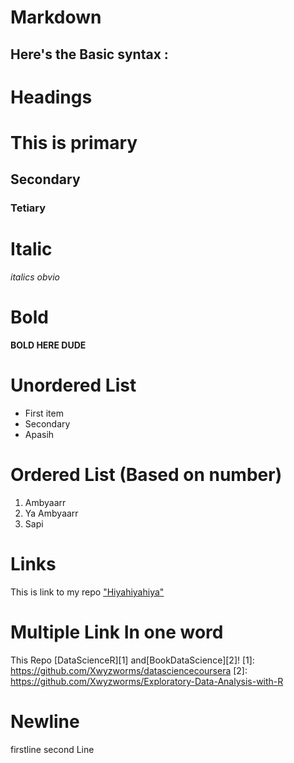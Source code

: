# Markdown

## Here's the Basic syntax :

# Headings
# This is primary
## Secondary
### Tetiary

# Italic
*italics obvio <its spanish>*

# Bold
**BOLD HERE DUDE**

# Unordered List
- First item
- Secondary
- Apasih

# Ordered List (Based on number)
1. Ambyaarr
2. Ya Ambyaarr
3. Sapi

# Links
This is link to my repo ["Hiyahiyahiya"](https://github.com/Xwyzworms)

# Multiple Link In one word
This Repo [DataScienceR][1] and[BookDataScience][2]!
[1]: https://github.com/Xwyzworms/datasciencecoursera
[2]: https://github.com/Xwyzworms/Exploratory-Data-Analysis-with-R

# Newline
firstline
second Line
